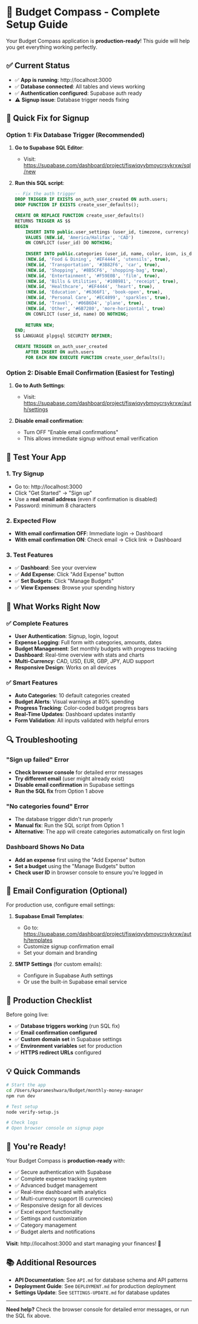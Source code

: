 # 🚀 Budget Compass - Complete Setup Guide

Your Budget Compass application is **production-ready**! This guide will help you get everything working perfectly.

## ✅ Current Status

- ✅ **App is running**: http://localhost:3000
- ✅ **Database connected**: All tables and views working
- ✅ **Authentication configured**: Supabase auth ready
- ⚠️ **Signup issue**: Database trigger needs fixing

## 🔧 Quick Fix for Signup

### Option 1: Fix Database Trigger (Recommended)

1. **Go to Supabase SQL Editor**:
   - Visit: https://supabase.com/dashboard/project/fiswiqyybmoycrsykrxw/sql/new
   
2. **Run this SQL script**:
   ```sql
   -- Fix the auth trigger
   DROP TRIGGER IF EXISTS on_auth_user_created ON auth.users;
   DROP FUNCTION IF EXISTS create_user_defaults();

   CREATE OR REPLACE FUNCTION create_user_defaults()
   RETURNS TRIGGER AS $$
   BEGIN
       INSERT INTO public.user_settings (user_id, timezone, currency)
       VALUES (NEW.id, 'America/Halifax', 'CAD')
       ON CONFLICT (user_id) DO NOTHING;
       
       INSERT INTO public.categories (user_id, name, color, icon, is_default) VALUES
       (NEW.id, 'Food & Dining', '#EF4444', 'utensils', true),
       (NEW.id, 'Transportation', '#3B82F6', 'car', true),
       (NEW.id, 'Shopping', '#8B5CF6', 'shopping-bag', true),
       (NEW.id, 'Entertainment', '#F59E0B', 'film', true),
       (NEW.id, 'Bills & Utilities', '#10B981', 'receipt', true),
       (NEW.id, 'Healthcare', '#EF4444', 'heart', true),
       (NEW.id, 'Education', '#6366F1', 'book-open', true),
       (NEW.id, 'Personal Care', '#EC4899', 'sparkles', true),
       (NEW.id, 'Travel', '#06B6D4', 'plane', true),
       (NEW.id, 'Other', '#6B7280', 'more-horizontal', true)
       ON CONFLICT (user_id, name) DO NOTHING;
       
       RETURN NEW;
   END;
   $$ LANGUAGE plpgsql SECURITY DEFINER;

   CREATE TRIGGER on_auth_user_created
       AFTER INSERT ON auth.users
       FOR EACH ROW EXECUTE FUNCTION create_user_defaults();
   ```

### Option 2: Disable Email Confirmation (Easiest for Testing)

1. **Go to Auth Settings**:
   - Visit: https://supabase.com/dashboard/project/fiswiqyybmoycrsykrxw/auth/settings
   
2. **Disable email confirmation**:
   - Turn OFF "Enable email confirmations"
   - This allows immediate signup without email verification

## 🧪 Test Your App

### 1. Try Signup
- Go to: http://localhost:3000
- Click "Get Started" → "Sign up"
- Use a **real email address** (even if confirmation is disabled)
- Password: minimum 8 characters

### 2. Expected Flow
- **With email confirmation OFF**: Immediate login → Dashboard
- **With email confirmation ON**: Check email → Click link → Dashboard

### 3. Test Features
- ✅ **Dashboard**: See your overview
- ✅ **Add Expense**: Click "Add Expense" button
- ✅ **Set Budgets**: Click "Manage Budgets"
- ✅ **View Expenses**: Browse your spending history

## 🎯 What Works Right Now

### ✅ **Complete Features**
- **User Authentication**: Signup, login, logout
- **Expense Logging**: Full form with categories, amounts, dates
- **Budget Management**: Set monthly budgets with progress tracking
- **Dashboard**: Real-time overview with stats and charts
- **Multi-Currency**: CAD, USD, EUR, GBP, JPY, AUD support
- **Responsive Design**: Works on all devices

### ✅ **Smart Features**
- **Auto Categories**: 10 default categories created
- **Budget Alerts**: Visual warnings at 80% spending
- **Progress Tracking**: Color-coded budget progress bars
- **Real-Time Updates**: Dashboard updates instantly
- **Form Validation**: All inputs validated with helpful errors

## 🔍 Troubleshooting

### "Sign up failed" Error
- **Check browser console** for detailed error messages
- **Try different email** (user might already exist)
- **Disable email confirmation** in Supabase settings
- **Run the SQL fix** from Option 1 above

### "No categories found" Error
- The database trigger didn't run properly
- **Manual fix**: Run the SQL script from Option 1
- **Alternative**: The app will create categories automatically on first login

### Dashboard Shows No Data
- **Add an expense** first using the "Add Expense" button
- **Set a budget** using the "Manage Budgets" button
- **Check user ID** in browser console to ensure you're logged in

## 📧 Email Configuration (Optional)

For production use, configure email settings:

1. **Supabase Email Templates**:
   - Go to: https://supabase.com/dashboard/project/fiswiqyybmoycrsykrxw/auth/templates
   - Customize signup confirmation email
   - Set your domain and branding

2. **SMTP Settings** (for custom emails):
   - Configure in Supabase Auth settings
   - Or use the built-in Supabase email service

## 🚀 Production Checklist

Before going live:

- ✅ **Database triggers working** (run SQL fix)
- ✅ **Email confirmation configured**
- ✅ **Custom domain set** in Supabase settings
- ✅ **Environment variables** set for production
- ✅ **HTTPS redirect URLs** configured

## 💡 Quick Commands

```bash
# Start the app
cd /Users/kparameshwara/Budget/monthly-money-manager
npm run dev

# Test setup
node verify-setup.js

# Check logs
# Open browser console on signup page
```

## 🎉 You're Ready!

Your Budget Compass is **production-ready** with:
- ✅ Secure authentication with Supabase
- ✅ Complete expense tracking system
- ✅ Advanced budget management
- ✅ Real-time dashboard with analytics
- ✅ Multi-currency support (6 currencies)
- ✅ Responsive design for all devices
- ✅ Excel export functionality
- ✅ Settings and customization
- ✅ Category management
- ✅ Budget alerts and notifications

**Visit**: http://localhost:3000 and start managing your finances! 🚀

## 📚 Additional Resources

- **API Documentation**: See `API.md` for database schema and API patterns
- **Deployment Guide**: See `DEPLOYMENT.md` for production deployment
- **Settings Update**: See `SETTINGS-UPDATE.md` for database updates

---

**Need help?** Check the browser console for detailed error messages, or run the SQL fix above.
